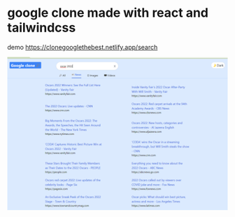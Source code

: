 # google clone made with react and tailwindcss

demo https://clonegooglethebest.netlify.app/search


![google clone](https://github.com/alex1c/search_engine/blob/master/public/screen_gogle.png?raw=true)



